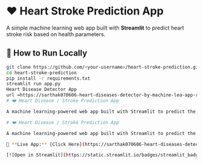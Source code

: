 # ❤️ Heart Stroke Prediction App

A simple machine learning web app built with **Streamlit** to predict heart stroke risk based on health parameters.

## 🚀 How to Run Locally
```bash
git clone https://github.com/<your-username>/heart-stroke-prediction.git
cd heart-stroke-prediction
pip install -r requirements.txt
streamlit run app.py
Heart Disease Detector App
url =https://sarthak070606-heart-diseases-detector-by-machine-lea-app-rz6jck.streamlit.app/
# ❤️ Heart Disease / Stroke Prediction App  

A machine learning-powered web app built with Streamlit to predict the risk of heart disease.  

# ❤️ Heart Disease / Stroke Prediction App  

A machine learning-powered web app built with Streamlit to predict the risk of heart disease.  

🔗 **Live App:** [Click Here](https://sarthak070606-heart-diseases-detector-by-machine-lea-app-rz6jck.streamlit.app/)  

[![Open in Streamlit](https://static.streamlit.io/badges/streamlit_badge_black_white.svg)](https://sarthak070606-heart-diseases-detector-by-machine-lea-app-rz6jck.streamlit.app/)

